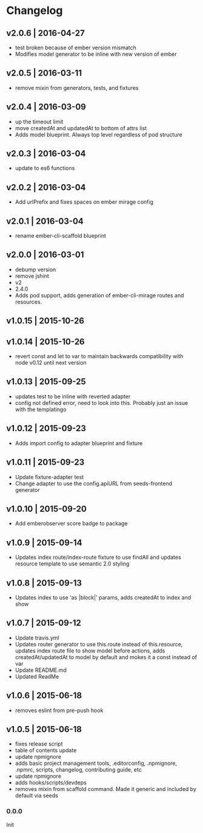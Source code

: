 # Changelog

## v2.0.6 | 2016-04-27
* test broken because of ember version mismatch
* Modifies model generator to be inline with new version of ember

## v2.0.5 | 2016-03-11
* remove mixin from generators, tests, and fixtures

## v2.0.4 | 2016-03-09
* up the timeout limit
* move createdAt and updatedAt to bottom of attrs list
* Adds model blueprint. Always top level regardless of pod structure

## v2.0.3 | 2016-03-04
* update to es6 functions

## v2.0.2 | 2016-03-04
* Add urlPrefix and fixes spaces on ember mirage config

## v2.0.1 | 2016-03-04
* rename ember-cli-scaffold blueprint

## v2.0.0 | 2016-03-01
* debump version
* remove jshint
* v2
* 2.4.0
* Adds pod support, adds generation of ember-cli-mirage routes and resources.

## v1.0.15 | 2015-10-26


## v1.0.14 | 2015-10-26
* revert const and let to var to maintain backwards compatibility with node v0.12 until next version

## v1.0.13 | 2015-09-25
* updates test to be inline with reverted adapter
* config not defined error, need to look into this. Probably just an issue with the templatingo

## v1.0.12 | 2015-09-23
* Adds import config to adapter blueprint and fixture

## v1.0.11 | 2015-09-23
* Update fixture-adapter test
* Change adapter to use the config.apiURL from seeds-frontend generator

## v1.0.10 | 2015-09-20
* Add emberobserver score badge to package

## v1.0.9 | 2015-09-14
* Updates index route/index-route fixture to use findAll and updates resource template to use semantic 2.0 styling

## v1.0.8 | 2015-09-13
* Updates index to use 'as |block|' params, adds createdAt to index and show

## v1.0.7 | 2015-09-12
* Update travis.yml
* Updates router generator to use this.route instead of this.resource, updates index route file to show model before actions, adds createdAt/updatedAt to model by default and mokes it a const instead of var
* Update README.md
* Updated ReadMe

## v1.0.6 | 2015-06-18
* removes eslint from pre-push hook

## v1.0.5 | 2015-06-18
* fixes release script
* table of contents update
* update npmignore
* adds basic project management tools, .editorconfig, .npmignore, .npmrc, scripts, changelog, contributing guide, etc
* update npmignore
* adds hooks/scripts/devdeps
* removes mixin from scaffold command. Made it generic and included by default via seeds

### 0.0.0
Init







